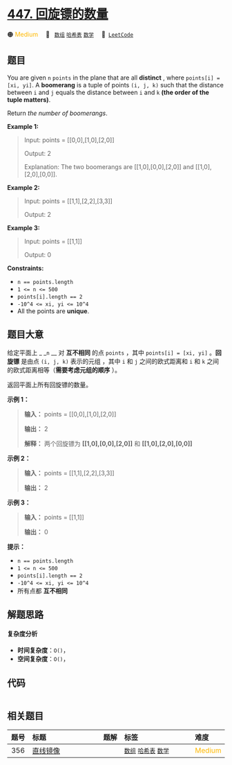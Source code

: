 # [447. 回旋镖的数量](https://leetcode.com/problems/number-of-boomerangs)

🟠 <font color=#ffb800>Medium</font>&emsp; 🔖&ensp; [`数组`](/leetcode/outline/tag/array.md) [`哈希表`](/leetcode/outline/tag/hash-table.md) [`数学`](/leetcode/outline/tag/math.md)&emsp; 🔗&ensp;[`LeetCode`](https://leetcode.com/problems/number-of-boomerangs)

## 题目

You are given `n` `points` in the plane that are all **distinct** , where
`points[i] = [xi, yi]`. A **boomerang** is a tuple of points `(i, j, k)` such
that the distance between `i` and `j` equals the distance between `i` and `k`
**(the order of the tuple matters)**.

Return _the number of boomerangs_.



**Example 1:**

> Input: points = [[0,0],[1,0],[2,0]]
> 
> Output: 2
> 
> Explanation: The two boomerangs are [[1,0],[0,0],[2,0]] and [[1,0],[2,0],[0,0]].

**Example 2:**

> Input: points = [[1,1],[2,2],[3,3]]
> 
> Output: 2

**Example 3:**

> Input: points = [[1,1]]
> 
> Output: 0

**Constraints:**

  * `n == points.length`
  * `1 <= n <= 500`
  * `points[i].length == 2`
  * `-10^4 <= xi, yi <= 10^4`
  * All the points are **unique**.


## 题目大意

给定平面上 _ _`n` __ 对 **互不相同** 的点 `points` ，其中 `points[i] = [xi, yi]` 。**回旋镖** 是由点
`(i, j, k)` 表示的元组 ，其中 `i` 和 `j` 之间的欧式距离和 `i` 和 `k` 之间的欧式距离相等（**需要考虑元组的顺序** ）。

返回平面上所有回旋镖的数量。



**示例 1：**

> 
> 
> 
> 
> 
> **输入：** points = [[0,0],[1,0],[2,0]]
> 
> **输出：** 2
> 
> **解释：** 两个回旋镖为 **[[1,0],[0,0],[2,0]]** 和 **[[1,0],[2,0],[0,0]]**
> 
> 

**示例 2：**

> 
> 
> 
> 
> 
> **输入：** points = [[1,1],[2,2],[3,3]]
> 
> **输出：** 2
> 
> 

**示例 3：**

> 
> 
> 
> 
> 
> **输入：** points = [[1,1]]
> 
> **输出：** 0
> 
> 



**提示：**

  * `n == points.length`
  * `1 <= n <= 500`
  * `points[i].length == 2`
  * `-10^4 <= xi, yi <= 10^4`
  * 所有点都 **互不相同**


## 解题思路

#### 复杂度分析

- **时间复杂度**：`O()`，
- **空间复杂度**：`O()`，

## 代码

```javascript

```

## 相关题目

<!-- prettier-ignore -->
| 题号 | 标题 | 题解 | 标签 | 难度 |
| :------: | :------ | :------: | :------ | :------ |
| 356 | [直线镜像](https://leetcode.com/problems/line-reflection) |  |  [`数组`](/leetcode/outline/tag/array.md) [`哈希表`](/leetcode/outline/tag/hash-table.md) [`数学`](/leetcode/outline/tag/math.md) | <font color=#ffb800>Medium</font> |

<style>
.blue {
    background-color: #096dd9;
    padding: 0.25rem 0.5rem;
    margin: 0;
    font-size: 0.85em;
    border-radius: 3px;
    color: white;
    font-weight: 500;
}
table th:first-of-type { width: 10%; }
table th:nth-of-type(2) { width: 35%; }
table th:nth-of-type(3) { width: 10%; }
table th:nth-of-type(4) { width: 35%; }
table th:nth-of-type(5) { width: 10%; }
</style>
